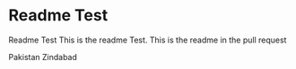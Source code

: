 # Readme Test

Readme Test
This is the readme Test. 
This is the readme in the pull request

Pakistan Zindabad
